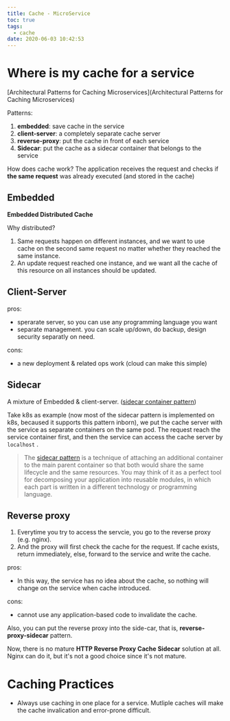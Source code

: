 ```yaml
---
title: Cache - MicroService
toc: true
tags:
  - cache
date: 2020-06-03 10:42:53
---
```



# Where is my cache for a service

[Architectural Patterns for Caching Microservices](Architectural Patterns for Caching Microservices)

Patterns:

1. **embedded**: save cache in the service
2. **client-server**: a completely separate cache server
3. **reverse-proxy**: put the cache in front of each service
4. **Sidecar**: put the cache as a sidecar container that belongs to the service

How does cache work? The application receives the request and checks if **the same request** was already executed (and stored in the cache)

## Embedded

**Embedded Distributed Cache**

Why distributed?

1. Same requests happen on different instances, and we want to use cache on the second same request no matter whether they reached the same instance.
2. An update request reached one instance, and we want all the cache of this resource on all instances should be updated.

## Client-Server

pros:

* sperarate server, so you can use any programming language you want
* separate management. you can scale up/down, do backup, design security separatly on need.

cons:

* a new deployment & related ops work (cloud can make this simple)

## Sidecar

A mixture of Embedded & client-server. ([sidecar container pattern](https://hazelcast.com/blog/hazelcast-sidecar-container-pattern/))

Take k8s as example (now most of the sidecar pattern is implemented on k8s, becaused it supports this pattern inborn), we put the cache server with the service as separate containers on the same pod. The request reach the service container first, and then the service can access the cache server by `localhost` .

> The [sidecar pattern](https://docs.microsoft.com/en-us/azure/architecture/patterns/sidecar) is a technique of attaching an additional container to the main parent container so that both would share the same lifecycle and the same resources. You may think of it as a perfect tool for decomposing your application into reusable modules, in which each part is written in a different technology or programming language.

## Reverse proxy

1. Everytime you try to access the servcie, you go to the reverse proxy (e.g. nginx). 
2. And the proxy will first check the cache for the request. If cache exists, return immediately, else, forward to the service and write the cache.

pros: 

* In this way, the service has no idea about the cache, so nothing will change on the service when cache introduced.

cons:

* cannot use any application-based code to invalidate the cache.

Also, you can put the reverse proxy into the side-car, that is, **reverse-proxy-sidecar** pattern.

Now, there is no mature **HTTP Reverse Proxy Cache Sidecar** solution at all. Nginx can do it, but it's not a good choice since it's not mature.

# Caching Practices

* Always use caching in one place for a service. Mutliple caches will make the cache invalication and error-prone difficult.

